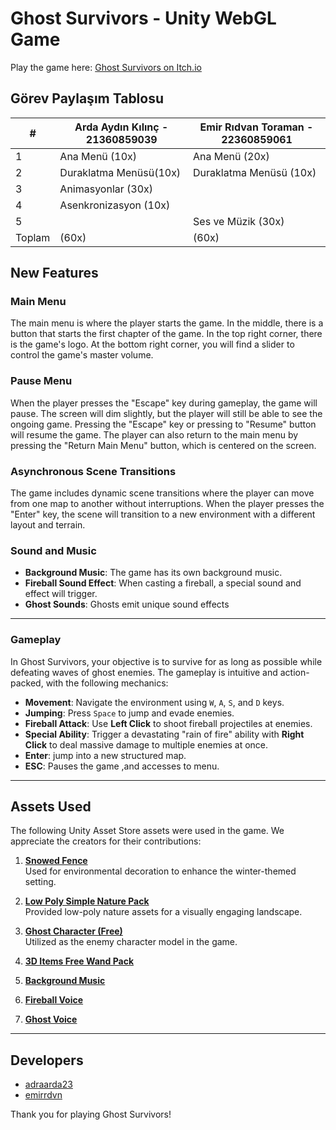 # Ghost Survivors - Unity WebGL Game

Play the game here: [Ghost Survivors on Itch.io](https://emirrdvn.itch.io/ghost-survivors)

## Görev Paylaşım Tablosu  
| #      | Arda Aydın Kılınç - 21360859039       | Emir Rıdvan Toraman - 22360859061       |  
|--------|----------------------------------------|-------------------------------------------|  
| 1      | Ana Menü (10x)                         | Ana Menü (20x)                           |  
| 2      | Duraklatma Menüsü(10x)                 | Duraklatma Menüsü (10x)                   |  
| 3      | Animasyonlar (30x)                     |                                          |  
| 4      | Asenkronizasyon (10x)                  |                                          |  
| 5      |                                        | Ses ve Müzik (30x)                       |  
| Toplam | (60x)                                  | (60x)                                    |  


## New Features

### Main Menu
The main menu is where the player starts the game. In the middle, there is a button that starts the first chapter of the game. In the top right corner, there is the game's logo. At the bottom right corner, you will find a slider to control the game's master volume.

### Pause Menu
When the player presses the "Escape" key during gameplay, the game will pause. The screen will dim slightly, but the player will still be able to see the ongoing game. Pressing the "Escape" key or pressing to "Resume" button will resume the game. The player can also return to the main menu by pressing the "Return Main Menu" button, which is centered on the screen.

### Asynchronous Scene Transitions
The game includes dynamic scene transitions where the player can move from one map to another without interruptions. When the player presses the "Enter" key, the scene will transition to a new environment with a different layout and terrain.

### Sound and Music
- **Background Music**: The game has its own background music.
- **Fireball Sound Effect**: When casting a fireball, a special sound and effect will trigger.
- **Ghost Sounds**: Ghosts emit unique sound effects
---

### Gameplay

In Ghost Survivors, your objective is to survive for as long as possible while defeating waves of ghost enemies. The gameplay is intuitive and action-packed, with the following mechanics:  

- **Movement**: Navigate the environment using `W`, `A`, `S`, and `D` keys.  
- **Jumping**: Press `Space` to jump and evade enemies.  
- **Fireball Attack**: Use **Left Click** to shoot fireball projectiles at enemies.  
- **Special Ability**: Trigger a devastating "rain of fire" ability with **Right Click** to deal massive damage to multiple enemies at once. 
- **Enter**: jump into a new structured map.
- **ESC**: Pauses the game ,and accesses to menu. 

---

## Assets Used

The following Unity Asset Store assets were used in the game. We appreciate the creators for their contributions:

1. **[Snowed Fence](https://assetstore.unity.com/packages/3d/environments/snowed-fence-6722)**  
   Used for environmental decoration to enhance the winter-themed setting.  

2. **[Low Poly Simple Nature Pack](https://assetstore.unity.com/packages/3d/environments/landscapes/low-poly-simple-nature-pack-162153)**  
   Provided low-poly nature assets for a visually engaging landscape.  

3. **[Ghost Character (Free)](https://assetstore.unity.com/packages/3d/characters/creatures/ghost-character-free-267003)**  
   Utilized as the enemy character model in the game.  

4. **[3D Items Free Wand Pack](https://assetstore.unity.com/packages/3d/props/weapons/3d-items-free-wand-pack-46225)**  
5. **[Background Music](https://cdn.freesound.org/sounds/415/415807-5ba9fb1d-8a89-49ea-871a-797fa638123a?filename=415807__sunsai__candyworld-background-music.wav)**
6. **[Fireball Voice](https://cdn.pixabay.com/download/audio/2023/11/30/audio_52fef98037.mp3?filename=fireball-whoosh-3-179127.mp3)**
7. **[Ghost Voice](https://cdn.pixabay.com/download/audio/2025/01/23/audio_3bbd0027bd.mp3?filename=cute-alien-noises-291369.mp3)** 

---

## Developers

- [adraarda23](https://github.com/adraarda23)  
- [emirrdvn](https://github.com/emirrdvn)

Thank you for playing Ghost Survivors!  
